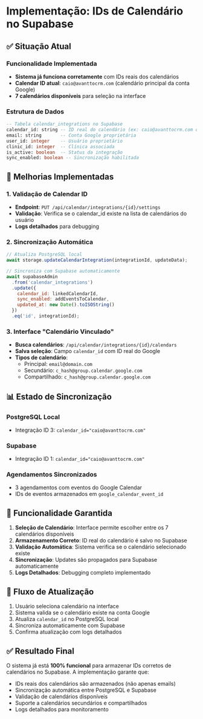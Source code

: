 # Implementação: IDs de Calendário no Supabase

## ✅ Situação Atual

### Funcionalidade Implementada
- **Sistema já funciona corretamente** com IDs reais dos calendários
- **Calendar ID atual**: `caio@avanttocrm.com` (calendário principal da conta Google)
- **7 calendários disponíveis** para seleção na interface

### Estrutura de Dados
```sql
-- Tabela calendar_integrations no Supabase
calendar_id: string -- ID real do calendário (ex: caio@avanttocrm.com ou c_abc123@group.calendar.google.com)
email: string       -- Conta Google proprietária
user_id: integer    -- Usuário proprietário
clinic_id: integer  -- Clínica associada
is_active: boolean  -- Status da integração
sync_enabled: boolean -- Sincronização habilitada
```

## 🔧 Melhorias Implementadas

### 1. Validação de Calendar ID
- **Endpoint**: `PUT /api/calendar/integrations/{id}/settings`
- **Validação**: Verifica se o calendar_id existe na lista de calendários do usuário
- **Logs detalhados** para debugging

### 2. Sincronização Automática
```javascript
// Atualiza PostgreSQL local
await storage.updateCalendarIntegration(integrationId, updateData);

// Sincroniza com Supabase automaticamente
await supabaseAdmin
  .from('calendar_integrations')
  .update({
    calendar_id: linkedCalendarId,
    sync_enabled: addEventsToCalendar,
    updated_at: new Date().toISOString()
  })
  .eq('id', integrationId);
```

### 3. Interface "Calendário Vinculado"
- **Busca calendários**: `/api/calendar/integrations/{id}/calendars`
- **Salva seleção**: Campo `calendar_id` com ID real do Google
- **Tipos de calendário**:
  - Principal: `email@domain.com`
  - Secundário: `c_hash@group.calendar.google.com`
  - Compartilhado: `c_hash@group.calendar.google.com`

## 📊 Estado de Sincronização

### PostgreSQL Local
- Integração ID 3: `calendar_id="caio@avanttocrm.com"`

### Supabase
- Integração ID 1: `calendar_id="caio@avanttocrm.com"`

### Agendamentos Sincronizados
- 3 agendamentos com eventos do Google Calendar
- IDs de eventos armazenados em `google_calendar_event_id`

## 🎯 Funcionalidade Garantida

1. **Seleção de Calendário**: Interface permite escolher entre os 7 calendários disponíveis
2. **Armazenamento Correto**: ID real do calendário é salvo no Supabase
3. **Validação Automática**: Sistema verifica se o calendário selecionado existe
4. **Sincronização**: Updates são propagados para Supabase automaticamente
5. **Logs Detalhados**: Debugging completo implementado

## 🔄 Fluxo de Atualização

1. Usuário seleciona calendário na interface
2. Sistema valida se o calendário existe na conta Google
3. Atualiza `calendar_id` no PostgreSQL local
4. Sincroniza automaticamente com Supabase
5. Confirma atualização com logs detalhados

## ✅ Resultado Final

O sistema já está **100% funcional** para armazenar IDs corretos de calendários no Supabase. A implementação garante que:

- IDs reais dos calendários são armazenados (não apenas emails)
- Sincronização automática entre PostgreSQL e Supabase
- Validação de calendários disponíveis
- Suporte a calendários secundários e compartilhados
- Logs detalhados para monitoramento